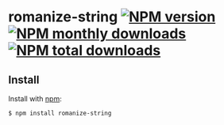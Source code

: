 # romanize-string [![NPM version](https://img.shields.io/npm/v/romanize.svg?style=flat)](https://www.npmjs.com/package/romanize-string) [![NPM monthly downloads](https://img.shields.io/npm/dm/romanize.svg?style=flat)](https://npmjs.org/package/romanize-string)[![NPM total downloads](https://img.shields.io/npm/dt/romanize.svg?style=flat)](https://npmjs.org/package/romanize-string)

## Install


Install with [npm](https://www.npmjs.com/):
```sh
$ npm install romanize-string
```